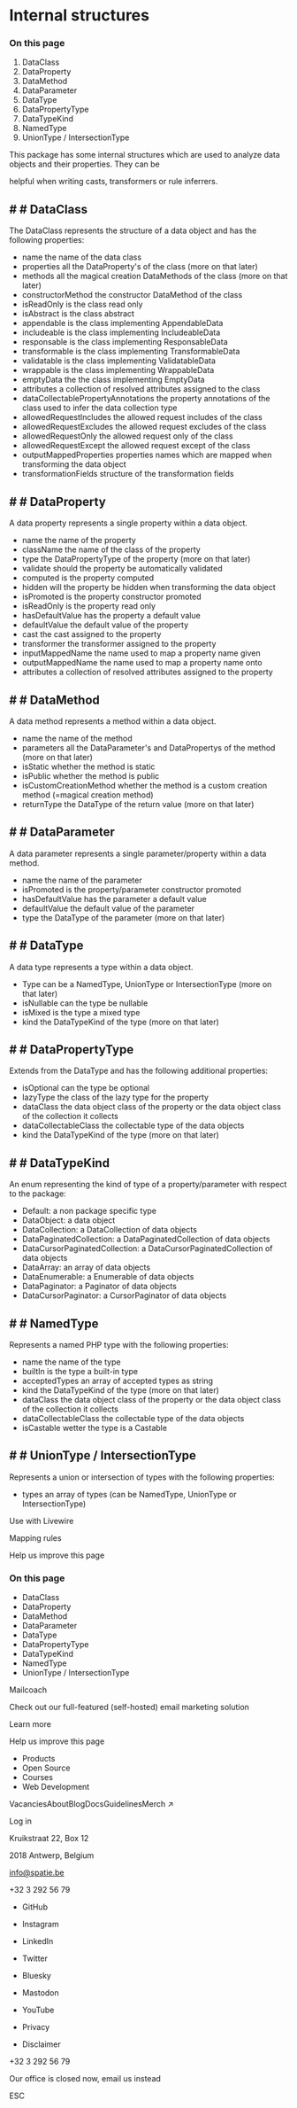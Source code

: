 # Internal structures

### On this page

1. DataClass
2. DataProperty
3. DataMethod
4. DataParameter
5. DataType
6. DataPropertyType
7. DataTypeKind
8. NamedType
9. UnionType / IntersectionType

This package has some internal structures which are used to analyze data objects and their properties. They can be

helpful when writing casts, transformers or rule inferrers.

## # # DataClass

The DataClass represents the structure of a data object and has the following properties:

- name the name of the data class
- properties all the DataProperty's of the class (more on that later)
- methods all the magical creation DataMethods of the class (more on that later)
- constructorMethod the constructor DataMethod of the class
- isReadOnly is the class read only
- isAbstract is the class abstract
- appendable is the class implementing AppendableData
- includeable is the class implementing IncludeableData
- responsable is the class implementing ResponsableData
- transformable is the class implementing TransformableData
- validatable is the class implementing ValidatableData
- wrappable is the class implementing WrappableData
- emptyData the the class implementing EmptyData
- attributes a collection of resolved attributes assigned to the class
- dataCollectablePropertyAnnotations the property annotations of the class used to infer the data collection type
- allowedRequestIncludes the allowed request includes of the class
- allowedRequestExcludes the allowed request excludes of the class
- allowedRequestOnly the allowed request only of the class
- allowedRequestExcept the allowed request except of the class
- outputMappedProperties properties names which are mapped when transforming the data object
- transformationFields structure of the transformation fields

## # # DataProperty

A data property represents a single property within a data object.

- name the name of the property
- className the name of the class of the property
- type the DataPropertyType of the property (more on that later)
- validate should the property be automatically validated
- computed is the property computed
- hidden will the property be hidden when transforming the data object
- isPromoted is the property constructor promoted
- isReadOnly is the property read only
- hasDefaultValue has the property a default value
- defaultValue the default value of the property
- cast the cast assigned to the property
- transformer the transformer assigned to the property
- inputMappedName the name used to map a property name given
- outputMappedName the name used to map a property name onto
- attributes a collection of resolved attributes assigned to the property

## # # DataMethod

A data method represents a method within a data object.

- name the name of the method
- parameters all the DataParameter's and DataPropertys of the method (more on that later)
- isStatic whether the method is static
- isPublic whether the method is public
- isCustomCreationMethod whether the method is a custom creation method (=magical creation method)
- returnType the DataType of the return value (more on that later)

## # # DataParameter

A data parameter represents a single parameter/property within a data method.

- name the name of the parameter
- isPromoted is the property/parameter constructor promoted
- hasDefaultValue has the parameter a default value
- defaultValue the default value of the parameter
- type the DataType of the parameter (more on that later)

## # # DataType

A data type represents a type within a data object.

- Type can be a NamedType, UnionType or IntersectionType (more on that later)
- isNullable can the type be nullable
- isMixed is the type a mixed type
- kind the DataTypeKind of the type (more on that later)

## # # DataPropertyType

Extends from the DataType and has the following additional properties:

- isOptional can the type be optional
- lazyType the class of the lazy type for the property
- dataClass the data object class of the property or the data object class of the collection it collects
- dataCollectableClass the collectable type of the data objects
- kind the DataTypeKind of the type (more on that later)

## # # DataTypeKind

An enum representing the kind of type of a property/parameter with respect to the package:

- Default: a non package specific type
- DataObject: a data object
- DataCollection: a DataCollection of data objects
- DataPaginatedCollection: a DataPaginatedCollection of data objects
- DataCursorPaginatedCollection: a DataCursorPaginatedCollection of data objects
- DataArray: an array of data objects
- DataEnumerable: a Enumerable of data objects
- DataPaginator: a Paginator of data objects
- DataCursorPaginator: a CursorPaginator of data objects

## # # NamedType

Represents a named PHP type with the following properties:

- name the name of the type
- builtIn is the type a built-in type
- acceptedTypes an array of accepted types as string
- kind the DataTypeKind of the type (more on that later)
- dataClass the data object class of the property or the data object class of the collection it collects
- dataCollectableClass the collectable type of the data objects
- isCastable wetter the type is a Castable

## # # UnionType / IntersectionType

Represents a union or intersection of types with the following properties:

- types an array of types (can be NamedType, UnionType or IntersectionType)

Use with Livewire

Mapping rules

Help us improve this page

### On this page

- DataClass
- DataProperty
- DataMethod
- DataParameter
- DataType
- DataPropertyType
- DataTypeKind
- NamedType
- UnionType / IntersectionType

Mailcoach

Check out our full-featured (self-hosted) email marketing solution

Learn more

Help us improve this page

- Products
- Open Source
- Courses
- Web Development

VacanciesAboutBlogDocsGuidelinesMerch ↗

Log in

Kruikstraat 22, Box 12

2018 Antwerp, Belgium

info@spatie.be

+32 3 292 56 79

- GitHub
- Instagram
- LinkedIn
- Twitter
- Bluesky
- Mastodon
- YouTube

- Privacy
- Disclaimer

+32 3 292 56 79

Our office is closed now, email us instead

ESC